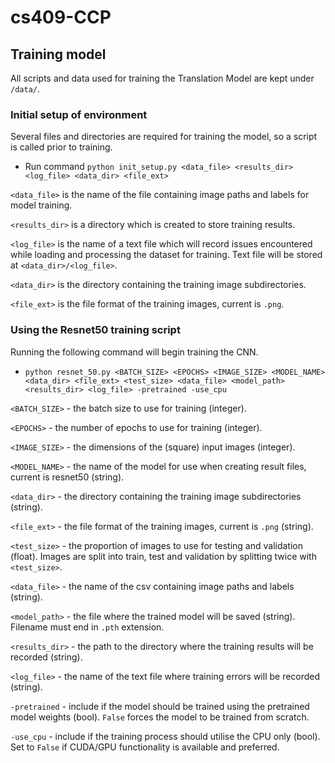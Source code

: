 # cs409-CCP

## Training model

All scripts and data used for training the Translation Model are kept under `/data/`.

### Initial setup of environment

Several files and directories are required for training the model, so a script is called prior to training.

- Run command `python init_setup.py <data_file> <results_dir> <log_file> <data_dir> <file_ext>`

`<data_file>` is the name of the file containing image paths and labels for model training.

`<results_dir>` is a directory which is created to store training results.

`<log_file>` is the name of a text file which will record issues encountered while loading and processing the dataset for training. Text file will be stored at `<data_dir>/<log_file>`.

`<data_dir>` is the directory containing the training image subdirectories.

`<file_ext>` is the file format of the training images, current is `.png`.

### Using the Resnet50 training script

Running the following command will begin training the CNN.

- `python resnet_50.py <BATCH_SIZE> <EPOCHS> <IMAGE_SIZE> <MODEL_NAME> <data_dir> <file_ext> <test_size> <data_file> <model_path> <results_dir> <log_file> -pretrained -use_cpu`

`<BATCH_SIZE>` - the batch size to use for training (integer).

`<EPOCHS>` - the number of epochs to use for training (integer).

`<IMAGE_SIZE>` - the dimensions of the (square) input images (integer).

`<MODEL_NAME>` - the name of the model for use when creating result files, current is resnet50 (string).

`<data_dir>` - the directory containing the training image subdirectories (string).

`<file_ext>` - the file format of the training images, current is `.png` (string).

`<test_size>` - the proportion of images to use for testing and validation (float). Images are split into train, test and validation by splitting twice with `<test_size>`.

`<data_file>` - the name of the csv containing image paths and labels (string).

`<model_path>` - the file where the trained model will be saved (string). Filename must end in `.pth` extension.

`<results_dir>` - the path to the directory where the training results will be recorded (string).

`<log_file>` - the name of the text file where training errors will be recorded (string).

`-pretrained` - include if the model should be trained using the pretrained model weights (bool). `False` forces the model to be trained from scratch.

`-use_cpu` - include if the training process should utilise the CPU only (bool). Set to `False` if CUDA/GPU functionality is available and preferred.
